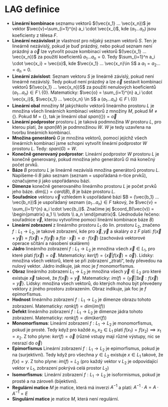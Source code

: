 # LAG definice
- **Lineární kombinace** seznamu vektorů $(\vec{x_1} ... \vec{x_n})$ je vektor $\vec{v}=\sum_{i=1}^{n} a_i \cdot \vec{x_i}$, kde $(a_1 ... a_n)$ jsou koeficienty z tělesa $F$.
- **Lineární nezávislost** je vlastnost pro nějaký seznam vektorů $S$. Ten je lineárně nezávislý, pokud je buď prázdný, nebo pokud seznam není prázdný a $\vec{o}$ lze vytvořit pouze kombinací vektorů $(\vec{x_1} ... \vec{x_n})$ za použití koeficientů $a_1 ... a_n = 0$. Tedy $\sum_{i=1}^n a_i \cdot \vec{x_i} = \vec{o}$, kde $\vec{x_1} ... \vec{x_n}\in S$ a $a_1 = a_2 ... = a_n = 0$.
- **Lineární závislost**: Seznam vektoru $S$ je lineárně závislý, pokud není lineárně nezávislý. Tedy pokud není prázdný a lze $\vec{o}$ sestavit kombinací vektorů $(\vec{x_1} ... \vec{x_n})S$ za použití nenulových koeficientů $(a_1 ... a_n) \in F \setminus \{0\}$. Matematicky: $\vec{o} = \sum_{i=1}^{n} a_i \cdot \vec{x_i}$, $\vec{x_1} ... \vec{x_n} \in S$ a $(a_1 ... a_n) \in F \setminus \{0\}$
- **Lineární obal** množiny $M$ jakýchkoliv vektorů lineárního prostoru $L$ je množina všech lineárních kombinací vektorů z množiny $M$, pokud $M \neq \{\}$. Pokud $M = \{\}$, tak je lineární obal $span(\{\}) = \vec{o}$
- **Lineární podprostor** prostoru $L$ je taková podmnožina $W$ prostoru $L$, pro kterou platí, že $span(W)$ je podmnožinou $W$. $W$ je tedy uzavřena na tvorbu lineárních kombinací.
- **Množina generátorů** $G$ je množina vektorů, pomocí jejíchž všech lineárních kombinací jsme schopni vytvořit lineární podprostor $W$ prostoru $L$. Tedy: $span(G) = W$.
- **Konečně generovaný podprostor**: Lineární podprostor $W$ prostoru $L$ je konečně generovaný, pokud množina jeho generátorů $G$ má konečný počet prvků.
- **Báze** $B$ prostoru $L$ je lineárně nezávislá množina generátorů prostoru $L$. Napíšeme-li $B$ jako seznam (seznam = uspořádaná n-tice prvků), označujeme ji jako uspořádanou bázi.
- **Dimenze** konečně generovaného lineárního prostoru $L$ je počet prvků jeho báze. $dim(L) = card(B)$, $B$ je báze prostoru $L$.
- **Souřadnice** vektoru $\vec{v}$ vzhledem k uspořádané bázi $B = (\vec{b_1} ... \vec{b_n})$ je uspořádaný seznam $(a_1 ... a_n) \in F$ takový, že $\vec{v} = \sum_{i=1}^{n} a_i \cdot \vec{b_i}$. Značíme jej $coord_B(\vec{v}) = \begin{pmatrix} a_1 \\ \vdots \\ a_n \end{pmatrix}$. (Jednoduše řečeno: souřadnice $\vec{v}$, kterou vytvoříme pomocí lineární kombinace báze $B$)
- **Lineární zobrazení** z lineárního prostoru $L_1$ do lin. prostoru $L_2$, značeno $f: L_1 \to L_2$, je takové zobrazení, kde pro $\vec{x}, \vec{y}$ a skaláry $a$ z $F$ platí: $f(\vec{x} + \vec{y}) = f(\vec{x}) + f(\vec{y})$ a $f(a \cdot \vec{x}) = a \cdot f(\vec{x})$ (zachovává vektorové operace sčítání a násobení skalárem)
- **Jádro** lineárního zobrazení $f: L_1 \to L_2$ je množina všech $\vec{x} \in L_1$, pro které platí $f(\vec{x}) = \vec{o}$. Matematicky: $ker(f) = \{\vec{x} | f(\vec{x}) = \vec{o}\}$. Lidsky: množina všech vektorů, které se při zobrazení „ztratí“, tedy převedou na nulový vektor. Jádro indikuje, jak moc je $f$ monomorfismus.
- **Obraz** lineárního zobrazení $L_1 \to L_2$ je množina všech $\vec{y} \in L_2$ pro které existuje $\vec{x}$ takové, že $f(\vec{x}) = \vec{y}$. Matematicky: $im(f) = \{\vec{y}| \exists \vec{x}: f(\vec{x}) = \vec{y}\}$. Lidsky: množina všech vektorů, do kterých mohou být převedeny vektory z jiného prostoru zobrazením. Obraz indikuje, jak foc je $f$ epimorfismus.
- **Hodnost** lineárního zobrazení $f: L_1 \to L_2$ je dimenze obrazu tohoto zobrazení. Matematicky: $rank(f) = dim(im(f))$
- **Defekt** lineárního zobrazení $f: L_1 \to L_2$ je dimenze jádra tohoto zobrazení. Matematicky: $rank(f) = dim(ker(f))$
- **Monomorfismus**: Lineární zobrazení $f: L_1 \to L_2$ je monomorfismus, pokud je prosté. Tedy když pro každé $x_1, x_2 \in L_1$ platí $f(x_1) = f(x_2) \implies x_1 = x_2$. Z toho plyne: $ker(f) = \vec{o}$ (různé vstupy mají různé výstupy, nic se nesrazí do $\vec{o}$)
- **Epimorfismus** Lineární zobrazení $f: L_1 \to L_2$ je epimorfismus, pokud je na (surjektivní). Tedy když pro všechna $y\in L_2$ existuje $x \in L_1$ takové, že $f(x) = y$. Z toho plyne: $im(f) = L_2$ (pro každý vektor v $L_2$ je odpovídající vektor v $L_1$, zobrazení pokrývá celá prostor $L_2$)
- **Isomorfismus**: Lineární zobrazení $f: L_1 \to L_2$ je isoformismus, pokud je prosté a na zároveň (bijektivní).
- **Regulární matice** $M$ je matice, která má inverzi $A^{-1}$ a platí: $A^{-1} \cdot A = A \cdot A^{-1} = E$
- **Singulární matice** je matice $M$, která není regulární.